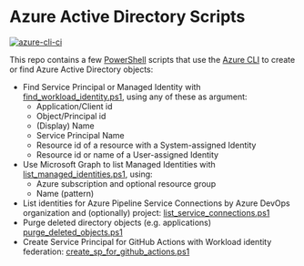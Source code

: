 # Azure Active Directory Scripts

[![azure-cli-ci](https://github.com/geekzter/azure-active-directory-scripts/actions/workflows/ci.yml/badge.svg)](https://github.com/geekzter/azure-active-directory-scripts/actions/workflows/ci.yml)

This repo contains a few [PowerShell](https://github.com/PowerShell/PowerShell) scripts that use the [Azure CLI](https://github.com/Azure/azure-cli) to create or find Azure Active Directory objects:

- Find Service Principal or Managed Identity with [find_workload_identity.ps1](scripts/find_workload_identity.ps1), using any of these as argument:
  - Application/Client id
  - Object/Principal id
  - (Display) Name
  - Service Principal Name
  - Resource id of a resource with a System-assigned Identity
  - Resource id or name of a User-assigned Identity
- Use Microsoft Graph to list Managed Identities with [list_managed_identities.ps1](scripts/list_managed_identities.ps1), using:
  - Azure subscription and optional resource group
  - Name (pattern)
- List identities for Azure Pipeline Service Connections by Azure DevOps organization and (optionally) project: [list_service_connections.ps1](scripts/list_service_connections.ps1)
- Purge deleted directory objects (e.g. applications) [purge_deleted_objects.ps1](scripts/purge_deleted_objects.ps1)
- Create Service Principal for GitHub Actions with Workload identity federation: [create_sp_for_github_actions.ps1](github-actions.md)   
